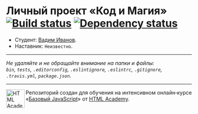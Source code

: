 # Личный проект «Код и Магия» [![Build status][travis-image]][travis-url] [![Dependency status][dependency-image]][dependency-url]

* Студент: [Вадим Иванов](https://up.htmlacademy.ru/javascript/6/user/6537).
* Наставник: `Неизвестно`.

---

_Не удаляйте и не обращайте внимание на папки и файлы:_<br>
_`bin`, `tests`, `.editorconfig`, `.eslintignore`, `.eslintrc`, `.gitignore`, `.travis.yml`, `package.json`._

---

<a href="https://htmlacademy.ru/intensive/javascript"><img align="left" width="50" height="50" title="HTML Academy" src="https://up.htmlacademy.ru/static/img/intensive/javascript/logo-for-github.svg"></a>

Репозиторий создан для обучения на интенсивном онлайн‑курсе «[Базовый JavaScript](https://htmlacademy.ru/intensive/javascript)» от [HTML Academy](https://htmlacademy.ru).

[travis-image]: https://travis-ci.org/htmlacademy-javascript/6537-code-and-magick.svg?branch=master
[travis-url]: https://travis-ci.org/htmlacademy-javascript/6537-code-and-magick
[dependency-image]: https://david-dm.org/htmlacademy-javascript/6537-code-and-magick.svg?style=flat-square
[dependency-url]: https://david-dm.org/htmlacademy-javascript/6537-code-and-magick

